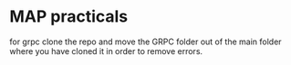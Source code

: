 # MAP practicals

for grpc clone the repo and move the GRPC folder out of the main folder where you have cloned it in order to remove errors.
